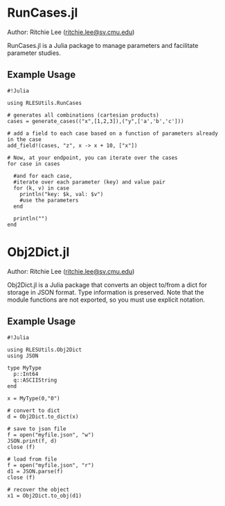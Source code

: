 # RunCases.jl #
Author: Ritchie Lee (ritchie.lee@sv.cmu.edu)

RunCases.jl is a Julia package to manage parameters and facilitate parameter studies.

## Example Usage ##


```
#!Julia

using RLESUtils.RunCases

# generates all combinations (cartesian products)
cases = generate_cases(("x",[1,2,3]),("y",['a','b','c']))

# add a field to each case based on a function of parameters already in the case
add_field!(cases, "z", x -> x + 10, ["x"])

# Now, at your endpoint, you can iterate over the cases
for case in cases

  #and for each case,
  #iterate over each parameter (key) and value pair
  for (k, v) in case
    println("key: $k, val: $v")
    #use the parameters
  end

  println("")
end
```

# Obj2Dict.jl #
Author: Ritchie Lee (ritchie.lee@sv.cmu.edu)

Obj2Dict.jl is a Julia package that converts an object to/from a dict for storage in JSON format.  Type information is preserved.  Note that the module functions are not exported, so you must use explicit notation.

## Example Usage ##

```
#!Julia

using RLESUtils.Obj2Dict
using JSON

type MyType
  p::Int64
  q::ASCIIString
end

x = MyType(0,"0")

# convert to dict
d = Obj2Dict.to_dict(x)

# save to json file
f = open("myfile.json", "w")
JSON.print(f, d)
close (f)

# load from file
f = open("myfile.json", "r")
d1 = JSON.parse(f)
close (f)

# recover the object
x1 = Obj2Dict.to_obj(d1)

```
